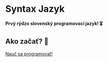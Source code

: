 # Syntax Jazyk

**Prvý rýdzo slovenský programovací jazyk! 🎖️**

## Ako začať? 🤔

[Nauč sa programovať!](/SyntaxJazyk)
